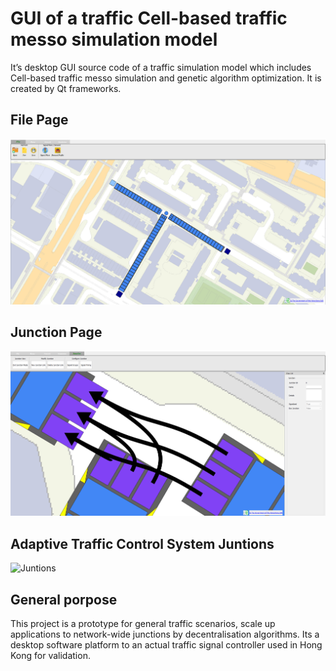 
# GUI of a traffic Cell-based traffic messo simulation model 
It’s desktop GUI source code of a traffic simulation model which includes Cell-based traffic messo simulation and genetic algorithm optimization. It is created by Qt frameworks.

## File Page
![File_Page](./details/GUI_File_Page.png) 

## Junction Page
![Junction_Page](./details/GUI_Junction_Page.png) 

## Adaptive Traffic Control System Juntions
![Juntions](./details/GUI_Adaptive_Traffic_Control_System_Juntions.png) 

## General porpose
This project is a prototype for general traffic scenarios, scale up applications to network-wide junctions by decentralisation algorithms. Its a desktop software platform to an actual traffic signal controller used in Hong Kong for validation.


